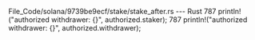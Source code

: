 File_Code/solana/9739be9ecf/stake/stake_after.rs --- Rust
787         println!("authorized withdrawer: {}", authorized.staker);                                                                                        787         println!("authorized withdrawer: {}", authorized.withdrawer);


